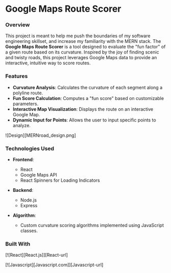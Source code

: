 # Google Maps Route Scorer

### Overview
This project is meant to help me push the boundaries of my software engineering skillset, and increase my familiarity with the MERN stack.
The **Google Maps Route Scorer** is a tool designed to evaluate the "fun factor" of a given route based on its curvature. Inspired by the joy of finding scenic and twisty roads, this project leverages Google Maps data to provide an interactive, intuitive way to score routes.

### Features
- **Curvature Analysis**: Calculates the curvature of each segment along a polyline route.
- **Fun Score Calculation**: Computes a "fun score" based on customizable parameters.
- **Interactive Map Visualization**: Displays the route on an interactive Google Map.
- **Dynamic Input for Points**: Allows the user to input specific points to analyze.

![Design][MERNroad_design.png]

### Technologies Used
- **Frontend**:
  - React
  - Google Maps API
  - React Spinners for Loading Indicators

- **Backend**:
  - Node.js
  - Express

- **Algorithm**:
  - Custom curvature scoring algorithms implemented using JavaScript classes.

### Built With

[![React][React.js]][React-url] &nbsp;

[![Javascript][Javascript.com]][Javascript-url] &nbsp;
